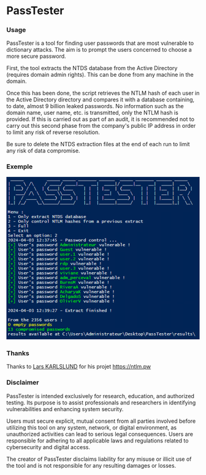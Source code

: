 # PassTester

### Usage
PassTester is a tool for finding user passwords that are most vulnerable to dictionary attacks. The aim is to prompt the users concerned to choose a more secure password.

First, the tool extracts the NTDS database from the Active Directory (requires domain admin rights). This can be done from any machine in the domain.

Once this has been done, the script retrieves the NTLM hash of each user in the Active Directory directory and compares it with a database containing, to date, almost 9 billion leaked passwords. No information such as the domain name, user name, etc. is transmitted, only the NTLM hash is provided. If this is carried out as part of an audit, it is recommended not to carry out this second phase from the company's public IP address in order to limit any risk of reverse resolution.

Be sure to delete the NTDS extraction files at the end of each run to limit any risk of data compromise.

### Exemple
![image](https://github.com/Elymaro/PassTester/blob/main/assets/Screenshot.png)

### Thanks
Thanks to [Lars KARLSLUND](https://www.linkedin.com/in/lkarlslund/) for his projet https://ntlm.pw

### Disclaimer
PassTester is intended exclusively for research, education, and authorized testing. Its purpose is to assist professionals and researchers in identifying vulnerabilities and enhancing system security.

Users must secure explicit, mutual consent from all parties involved before utilizing this tool on any system, network, or digital environment, as unauthorized activities can lead to serious legal consequences. Users are responsible for adhering to all applicable laws and regulations related to cybersecurity and digital access.

The creator of PassTester disclaims liability for any misuse or illicit use of the tool and is not responsible for any resulting damages or losses.
